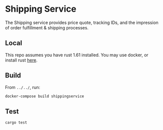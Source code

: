 # Shipping Service

The Shipping service provides price quote, tracking IDs, and the impression of
order fulfillment & shipping processes.

## Local

This repo assumes you have rust 1.61 installed. You may use docker, or install
rust [here](https://www.rust-lang.org/tools/install).

## Build

From `../../`, run:

```sh
docker-compose build shippingservice
```

## Test

```sh
cargo test
```
